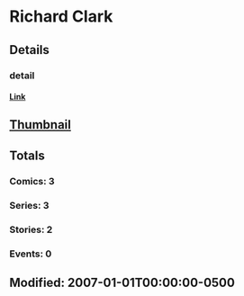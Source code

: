 # Richard  Clark 
## Details
### detail
#### [Link](http://marvel.com/comics/creators/9316/richard_clark?utm_campaign=apiRef&utm_source=225578a89fc76f3d20fbffda5d17a88d)
## [Thumbnail](http://i.annihil.us/u/prod/marvel/i/mg/b/40/image_not_available.jpg)
## Totals
### Comics: 3
### Series: 3
### Stories: 2
### Events: 0
## Modified: 2007-01-01T00:00:00-0500